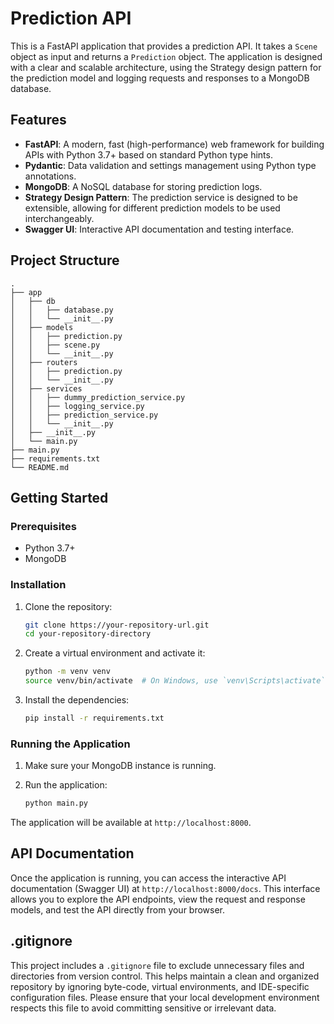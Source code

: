 # Prediction API

This is a FastAPI application that provides a prediction API. It takes a `Scene` object as input and returns a `Prediction` object. The application is designed with a clear and scalable architecture, using the Strategy design pattern for the prediction model and logging requests and responses to a MongoDB database.

## Features

-   **FastAPI**: A modern, fast (high-performance) web framework for building APIs with Python 3.7+ based on standard Python type hints.
-   **Pydantic**: Data validation and settings management using Python type annotations.
-   **MongoDB**: A NoSQL database for storing prediction logs.
-   **Strategy Design Pattern**: The prediction service is designed to be extensible, allowing for different prediction models to be used interchangeably.
-   **Swagger UI**: Interactive API documentation and testing interface.

## Project Structure

```
.
├── app
│   ├── db
│   │   ├── database.py
│   │   └── __init__.py
│   ├── models
│   │   ├── prediction.py
│   │   ├── scene.py
│   │   └── __init__.py
│   ├── routers
│   │   ├── prediction.py
│   │   └── __init__.py
│   ├── services
│   │   ├── dummy_prediction_service.py
│   │   ├── logging_service.py
│   │   ├── prediction_service.py
│   │   └── __init__.py
│   ├── __init__.py
│   └── main.py
├── main.py
├── requirements.txt
└── README.md
```

## Getting Started

### Prerequisites

-   Python 3.7+
-   MongoDB

### Installation

1.  Clone the repository:

    ```bash
    git clone https://your-repository-url.git
    cd your-repository-directory
    ```

2.  Create a virtual environment and activate it:

    ```bash
    python -m venv venv
    source venv/bin/activate  # On Windows, use `venv\Scripts\activate`
    ```

3.  Install the dependencies:

    ```bash
    pip install -r requirements.txt
    ```

### Running the Application

1.  Make sure your MongoDB instance is running.

2.  Run the application:

    ```bash
    python main.py
    ```

The application will be available at `http://localhost:8000`.

## API Documentation

Once the application is running, you can access the interactive API documentation (Swagger UI) at `http://localhost:8000/docs`. This interface allows you to explore the API endpoints, view the request and response models, and test the API directly from your browser.

## .gitignore

This project includes a `.gitignore` file to exclude unnecessary files and directories from version control. This helps maintain a clean and organized repository by ignoring byte-code, virtual environments, and IDE-specific configuration files. Please ensure that your local development environment respects this file to avoid committing sensitive or irrelevant data. 
